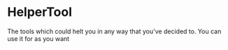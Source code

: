 # HelperTool
The tools which could helt you in any way that you've decided to. You can use it for as you want
